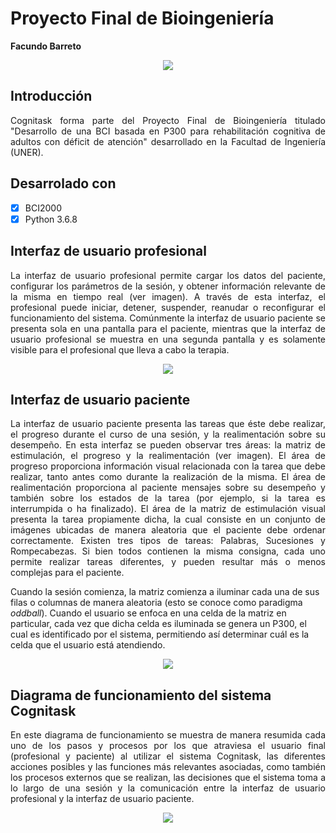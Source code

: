 # Proyecto Final de Bioingeniería
<strong> Facundo Barreto </strong>

<p align="center">
  <img src="https://i.imgur.com/LNxxl9s.png">
</p>

## Introducción
<p align="justify">
Cognitask forma parte del Proyecto Final de Bioingeniería titulado "Desarrollo de una BCI basada en P300 para rehabilitación cognitiva de adultos con déficit de atención" desarrollado en la Facultad de Ingeniería (UNER).
</p>

## Desarrolado con
- [x] BCI2000
- [x] Python 3.6.8

## Interfaz de usuario profesional
<p align="justify">
La interfaz de usuario profesional permite cargar los datos del paciente, configurar los parámetros de la sesión, y obtener información relevante de la misma en tiempo real (ver imagen). A través de esta interfaz, el profesional puede iniciar, detener, suspender, reanudar o reconfigurar el funcionamiento del sistema. Comúnmente la interfaz de usuario paciente se presenta sola en una pantalla para el paciente, mientras que la interfaz de usuario profesional se muestra en una segunda pantalla y es solamente visible para el profesional que lleva a cabo la terapia.
</p>

<p align="center">
  <img src="https://i.imgur.com/AFX2eVe.png">
</p>

## Interfaz de usuario paciente
<p align="justify">
La interfaz de usuario paciente presenta las tareas que éste debe realizar, el progreso durante el curso de una sesión, y la realimentación sobre su desempeño. En esta interfaz se pueden observar tres áreas: la matriz de estimulación, el progreso y la realimentación (ver imagen). El área de progreso proporciona información visual relacionada con la tarea que debe realizar, tanto antes como durante la realización de la misma. El área de realimentación proporciona al paciente mensajes sobre su desempeño y también sobre los estados de la tarea (por ejemplo, si la tarea es interrumpida o ha finalizado). El área de la matriz de estimulación visual presenta la tarea propiamente dicha, la cual consiste en un conjunto de imágenes ubicadas de manera aleatoria que el paciente debe ordenar correctamente. Existen tres tipos de tareas: Palabras, Sucesiones y Rompecabezas. Si bien todos contienen la misma consigna, cada uno permite realizar tareas diferentes, y pueden resultar más o menos complejas para el paciente.

Cuando la sesión comienza, la matriz comienza a iluminar cada una de sus filas o columnas de manera aleatoria (esto se conoce como paradigma <em>oddball</em>). Cuando el usuario se enfoca en una celda de la matriz en particular, cada vez que dicha celda es iluminada se genera un P300, el cual es identificado por el sistema, permitiendo así determinar cuál es la celda que el usuario está atendiendo.
</p>

<p align="center">
  <img src="https://i.imgur.com/fYV82KH.png">
</p>

## Diagrama de funcionamiento del sistema Cognitask
<p align="justify">
En este diagrama de funcionamiento se muestra de manera resumida cada uno de los pasos y procesos por los que atraviesa el usuario final (profesional y paciente) al utilizar el sistema Cognitask, las diferentes acciones posibles y las funciones más relevantes asociadas, como también los procesos externos que se realizan, las decisiones que el sistema toma a lo largo de una sesión y la comunicación entre la interfaz de usuario profesional y la interfaz de usuario paciente.
</p>
<p align="center">
  <img src="https://i.imgur.com/ZAHQFif.png">
</p>
